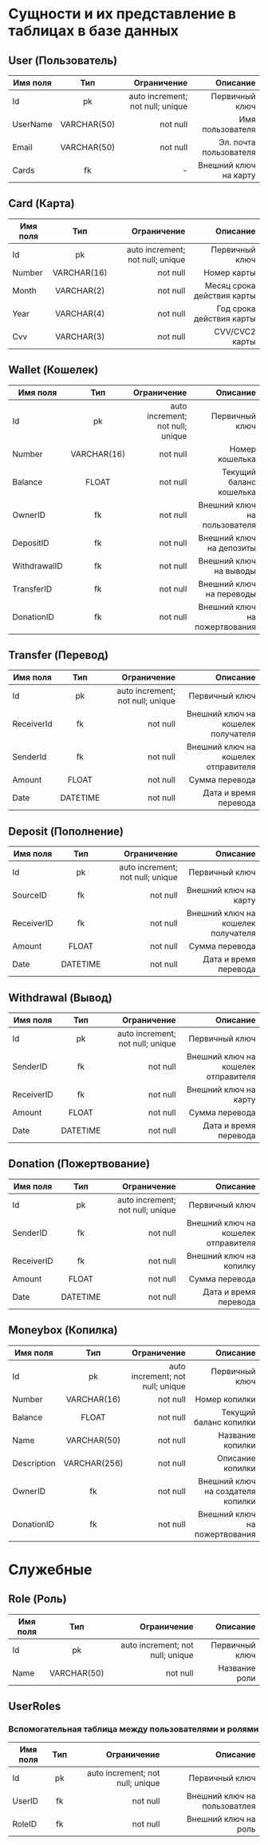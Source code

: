 # Сущности и их представление в таблицах в базе данных

## User (Пользователь)
| Имя поля | Тип | Ограничение | Описание 
|-----------|:-----------:|-----------:|-----------:|  
| Id | pk | auto increment; not null; unique | Первичный ключ |
| UserName | VARCHAR(50) | not null | Имя пользователя |
| Email | VARCHAR(50) | not null | Эл. почта пользователя |
| Cards | fk | - | Внешний ключ на карту

## Card (Карта)
| Имя поля | Тип | Ограничение | Описание 
|-----------|:-----------:|-----------:|-----------:|  
| Id | pk | auto increment; not null; unique | Первичный ключ |
| Number | VARCHAR(16) | not null | Номер карты |
| Month | VARCHAR(2) | not null | Месяц срока действия карты |
| Year | VARCHAR(4) | not null | Год срока действия карты |
| Cvv | VARCHAR(3) | not null | CVV/CVC2 карты |

## Wallet (Кошелек)
| Имя поля | Тип | Ограничение | Описание 
|-----------|:-----------:|-----------:|-----------:|  
| Id | pk | auto increment; not null; unique | Первичный ключ |
| Number | VARCHAR(16) | not null | Номер кошелька |
| Balance | FLOAT | not null | Текущий баланс кошелька |
| OwnerID | fk | not null | Внешний ключ на пользователя |
| DepositID | fk | not null | Внешний ключ на депозиты |
| WithdrawalID | fk | not null | Внешний ключ на выводы |
| TransferID | fk | not null | Внешний ключ на переводы |
| DonationID | fk | not null | Внешний ключ на пожертвования |

## Transfer (Перевод)
| Имя поля | Тип | Ограничение | Описание 
|-----------|:-----------:|-----------:|-----------:|  
| Id | pk | auto increment; not null; unique | Первичный ключ |
| ReceiverId | fk | not null | Внешний ключ на кошелек получателя |
| SenderId | fk | not null | Внешний ключ на кошелек отправителя |
| Amount | FLOAT | not null | Сумма перевода |
| Date | DATETIME | not null | Дата и время перевода |

## Deposit (Пополнение)
| Имя поля | Тип | Ограничение | Описание 
|-----------|:-----------:|-----------:|-----------:|  
| Id | pk | auto increment; not null; unique | Первичный ключ |
| SourceID | fk | not null | Внешний ключ на карту |
| ReceiverID | fk | not null | Внешний ключ на кошелек получателя |
| Amount | FLOAT | not null | Сумма перевода |
| Date | DATETIME | not null | Дата и время перевода |

## Withdrawal (Вывод)
| Имя поля | Тип | Ограничение | Описание 
|-----------|:-----------:|-----------:|-----------:|  
| Id | pk | auto increment; not null; unique | Первичный ключ |
| SenderID | fk | not null | Внешний ключ на кошелек отправителя |
| ReceiverID | fk | not null | Внешний ключ на карту |
| Amount | FLOAT | not null | Сумма перевода |
| Date | DATETIME | not null | Дата и время перевода |

## Donation (Пожертвование)
| Имя поля | Тип | Ограничение | Описание 
|-----------|:-----------:|-----------:|-----------:|  
| Id | pk | auto increment; not null; unique | Первичный ключ |
| SenderID | fk | not null | Внешний ключ на кошелек отправителя |
| ReceiverID | fk | not null | Внешний ключ на копилку |
| Amount | FLOAT | not null | Сумма перевода |
| Date | DATETIME | not null | Дата и время перевода |

## Moneybox (Копилка)
| Имя поля | Тип | Ограничение | Описание 
|-----------|:-----------:|-----------:|-----------:|  
| Id | pk | auto increment; not null; unique | Первичный ключ |
| Number | VARCHAR(16) | not null | Номер копилки |
| Balance | FLOAT | not null | Текущий баланс копилки |
| Name | VARCHAR(50) | not null | Название копилки |
| Description | VARCHAR(256) | not null | Описание копилки |
| OwnerID | fk | not null | Внешний ключ на создателя копилки |
| DonationID | fk | not null | Внешний ключ на пожертвования |

# Служебные

## Role (Роль)
| Имя поля | Тип | Ограничение | Описание 
|-----------|:-----------:|-----------:|-----------:|  
| Id | pk | auto increment; not null; unique | Первичный ключ |
| Name | VARCHAR(50) | not null | Название роли |

## UserRoles
### Вспомогательная таблица между пользователями и ролями

| Имя поля | Тип | Ограничение | Описание 
|-----------|:-----------:|-----------:|-----------:|  
| Id | pk | auto increment; not null; unique | Первичный ключ |
| UserID | fk | not null | Внешний ключ на пользоватлея |
| RoleID | fk | not null | Внешний ключ на роль |
